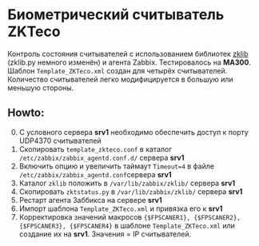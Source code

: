 # Биометрический считыватель ZKTeco

Контроль состояния считывателей с использованием библиотек [zklib](https://github.com/AndAndr/zklib) (zklib.py немного изменён) и агента Zabbix. Тестировалось на **MA300**.
Шаблон `Template_ZKTeco.xml` создан для четырёх считывателей. Количество считывателей легко модифицируется в большую или меньшую стороны.

## Howto:

0. С условного сервера **srv1** необходимо обеспечить доступ к порту UDP4370 считывателей
1. Скопировать `template_zkteco.conf` в каталог `/etc/zabbix/zabbix_agentd.conf.d/` сервера **srv1**
2. Включить опцию и увеличить таймаут `Timeout=4` в файле `/etc/zabbix/zabbix_agentd.conf`сервера **srv1**
3. Каталог `zklib` положить в `/var/lib/zabbix/zklib/` сервера **srv1**
4. Скопировать `zktstatus.py` в `/var/lib/zabbix/zklib/` сервера **srv1**
5. Рестарт агента Заббикса на сервере **srv1**
6. Импорт шаблона `Template_ZKTeco.xml` и привязка его к **srv1**
7. Корректировка значений макросов `{$FPSCANER1}, {$FPSCANER2}, {$FPSCANER3}, {$FPSCANER4}` в шаблоне `Template_ZKTeco.xml` 
   или создание их на **srv1**. Значения = IP считывателей.
